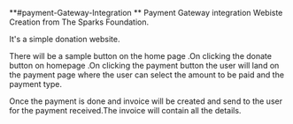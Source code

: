 **#payment-Gateway-Integration
**
Payment Gateway integration Webiste Creation from The Sparks Foundation.

It's a simple donation website.

There will be a sample button on the home page .On clicking the donate button on homepage .On clicking the payment button the user will land on the payment page where the user can select the amount to be paid and the payment type.

Once the payment is done and invoice will be created and send to the user for the payment received.The invoice will contain all the details.
